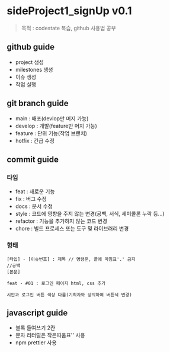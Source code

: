 # sideProject1_signUp v0.1

> 목적 : codestate 복습, github 사용법 공부

## github guide
- project 생성
- milestones 생성
- 이슈 생성
- 작업 실행

## git branch guide
- main : 배포(devlop만 머지 가능)
- develop : 개발(feature만 머지 가능)
- feature : 단위 기능(작업 브랜치)
- hotfix : 긴급 수정

## commit guide
### 타입
- feat : 새로운 기능
- fix : 버그 수정
- docs : 문서 수정
- style : 코드에 영향을 주지 않는 변경(공백, 서식, 세미콜론 누락 등...)
- refactor : 기능을 추가하지 않는 코드 변경
- chore : 빌드 프로세스 또는 도구 및 라이브러리 변경

### 형태
```
[타입] - [이슈번호] : 제목 // 명령문, 끝에 마침표'.' 금지
//공백
[본문]
```
```
feat - #01 : 로그인 페이지 html, css 추가

시안과 로그인 버튼 색상 다름(기획자와 상의하여 버튼색 변경)
```

## javascript guide
- 블록 들여쓰기 2칸
- 문자 리터럴은 작은따움표'' 사용
- npm prettier 사용
